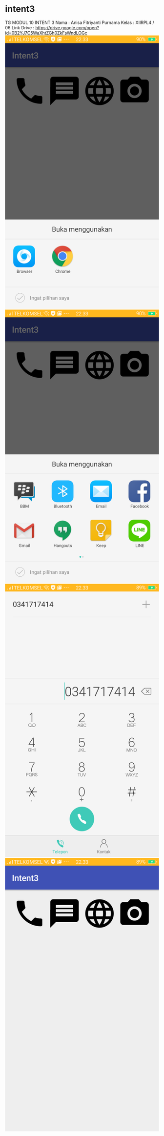 # intent3
TG MODUL 10 INTENT 3
Nama : Anisa Fitriyanti Purnama
Kelas : XIIRPL4 / 06
Link Drive : https://drive.google.com/open?id=0B2YJ7C5WaXhtZGh0ZkFsWndLOGc
![gambarintent3.1](https://github.com/anisafp/intent3/blob/master/intent3.3.png)
![gambarintent3.2](https://github.com/anisafp/intent3/blob/master/intent3.4.png)
![gambarintent3.3](https://github.com/anisafp/intent3/blob/master/intent3.2.png)
![gambarintent3.3](https://github.com/anisafp/intent3/blob/master/intent3.1.png)
